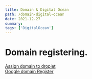 ```yaml
---
title: Domain & Digital Ocean 
path: /domain-digital-ocean
date: 2021-12-27
summary: 
tags: ['DigitalOcean']
---
```


# Domain registering.
[Assign domain to droplet](https://www.youtube.com/watch?v=wYDDYahCg60)<br>
[Google domain Register](https://www.digitalocean.com/community/tutorials/how-to-point-to-digitalocean-nameservers-from-common-domain-registrars)



